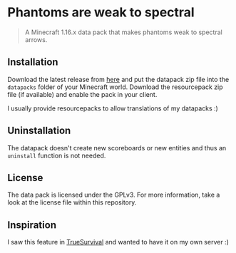 # Phantoms are weak to spectral

> A Minecraft 1.16.x data pack that makes phantoms weak to spectral arrows.

## Installation

Download the latest release from [here][latest] and put the datapack zip file into the `datapacks` folder of your Minecraft world. Download the resourcepack zip file (if available) and enable the pack in your client.

I usually provide resourcepacks to allow translations of my datapacks :)

## Uninstallation

The datapack doesn't create new scoreboards or new entities and thus an `uninstall` function is not needed.

## License

The data pack is licensed under the GPLv3. For more information, take a look at the license file within this repository.

## Inspiration

I saw this feature in [TrueSurvival][truesurvival] and wanted to have it on my own server :)

[latest]: https://github.com/vanilla-friendly-datapacks/phantoms-are-weak-to-spectral/releases/latest
[truesurvival]: https://www.planetminecraft.com/data-pack/true-survival-a-hardcore-minecraft-experience/
